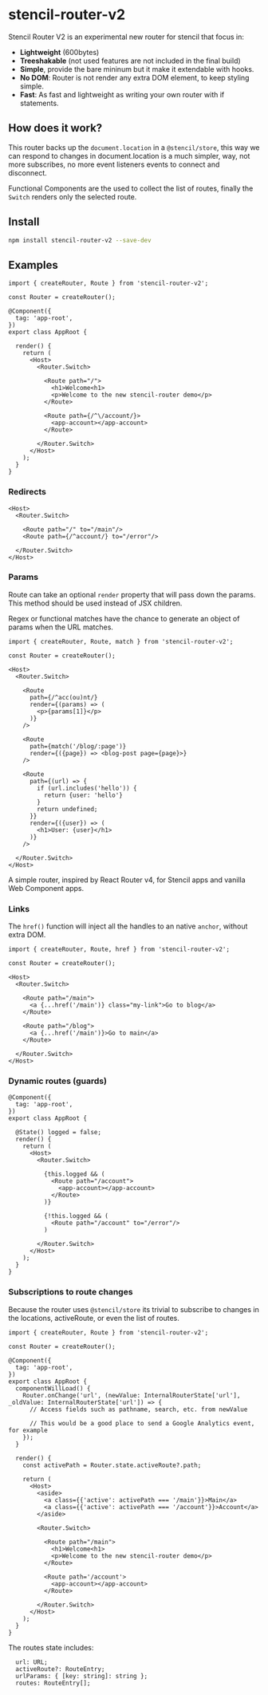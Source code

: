 
# stencil-router-v2

Stencil Router V2 is an experimental new router for stencil that focus in:

- **Lightweight** (600bytes)
- **Treeshakable** (not used features are not included in the final build)
- **Simple**, provide the bare mininum but it make it extendable with hooks.
- **No DOM**: Router is not render any extra DOM element, to keep styling simple.
- **Fast**: As fast and lightweight as writing your own router with if statements.

## How does it work?

This router backs up the `document.location` in a `@stencil/store`, this way we can respond to changes in document.location is a much simpler, way, not more subscribes, no more event listeners events to connect and disconnect.

Functional Components are the used to collect the list of routes, finally the `Switch` renders only the selected route.


## Install

```bash
npm install stencil-router-v2 --save-dev
```

## Examples

```tsx
import { createRouter, Route } from 'stencil-router-v2';

const Router = createRouter();

@Component({
  tag: 'app-root',
})
export class AppRoot {

  render() {
    return (
      <Host>
        <Router.Switch>

          <Route path="/">
            <h1>Welcome<h1>
            <p>Welcome to the new stencil-router demo</p>
          </Route>

          <Route path={/^\/account/}>
            <app-account></app-account>
          </Route>

        </Router.Switch>
      </Host>
    );
  }
}
```

### Redirects
```tsx
<Host>
  <Router.Switch>

    <Route path="/" to="/main"/>
    <Route path={/^account/} to="/error"/>

  </Router.Switch>
</Host>
```

### Params

Route can take an optional `render` property that will pass down the params. This method should be used instead of JSX children.

Regex or functional matches have the chance to generate an object of params when the URL matches.


```tsx
import { createRouter, Route, match } from 'stencil-router-v2';

const Router = createRouter();

<Host>
  <Router.Switch>

    <Route
      path={/^acc(ou)nt/}
      render={(params) => (
        <p>{params[1]}</p>
      )}
    />

    <Route
      path={match('/blog/:page')}
      render={({page}) => <blog-post page={page}>}
    />

    <Route
      path={(url) => {
        if (url.includes('hello')) {
          return {user: 'hello'}
        }
        return undefined;
      }}
      render={({user}) => (
        <h1>User: {user}</h1>
      )}
    />

  </Router.Switch>
</Host>
```

A simple router, inspired by React Router v4, for Stencil apps and vanilla Web Component apps.
### Links

The `href()` function will inject all the handles to an native `anchor`, without extra DOM.

```tsx
import { createRouter, Route, href } from 'stencil-router-v2';

const Router = createRouter();

<Host>
  <Router.Switch>

    <Route path="/main">
      <a {...href('/main')} class="my-link">Go to blog</a>
    </Route>

    <Route path="/blog">
      <a {...href('/main')}>Go to main</a>
    </Route>

  </Router.Switch>
</Host>
```


### Dynamic routes (guards)

```tsx
@Component({
  tag: 'app-root',
})
export class AppRoot {

  @State() logged = false;
  render() {
    return (
      <Host>
        <Router.Switch>

          {this.logged && (
            <Route path="/account">
              <app-account></app-account>
            </Route>
          )}

          {!this.logged && (
            <Route path="/account" to="/error"/>
          )

        </Router.Switch>
      </Host>
    );
  }
}
```

### Subscriptions to route changes

Because the router uses `@stencil/store` its trivial to subscribe to changes in the locations, activeRoute, or even the list of routes.

```tsx
import { createRouter, Route } from 'stencil-router-v2';

const Router = createRouter();

@Component({
  tag: 'app-root',
})
export class AppRoot {
  componentWillLoad() {
    Router.onChange('url', (newValue: InternalRouterState['url'], _oldValue: InternalRouterState['url']) => {
      // Access fields such as pathname, search, etc. from newValue

      // This would be a good place to send a Google Analytics event, for example
    });
  }

  render() {
    const activePath = Router.state.activeRoute?.path;

    return (
      <Host>
        <aside>
          <a class={{'active': activePath === '/main'}}>Main</a>
          <a class={{'active': activePath === '/account'}}>Account</a>
        </aside>

        <Router.Switch>

          <Route path="/main">
            <h1>Welcome<h1>
            <p>Welcome to the new stencil-router demo</p>
          </Route>

          <Route path='/account'>
            <app-account></app-account>
          </Route>

        </Router.Switch>
      </Host>
    );
  }
}
```
The routes state includes:
```tsx
  url: URL;
  activeRoute?: RouteEntry;
  urlParams: { [key: string]: string };
  routes: RouteEntry[];
```

[wiki]: https://github.com/stencil-community/stencil-router/wiki

[npm-badge]: https://img.shields.io/npm/v/@stencil-community/router.svg
[npm-badge-url]: https://www.npmjs.com/package/@stencil-community/router